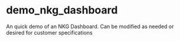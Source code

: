 # demo_nkg_dashboard
An quick demo of an NKG Dashboard. Can be modified as needed or desired for customer specifications
